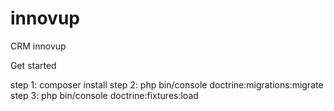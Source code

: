 # innovup
CRM innovup

Get started

step 1: composer install
step 2: php bin/console doctrine:migrations:migrate
step 3: php bin/console doctrine:fixtures:load
